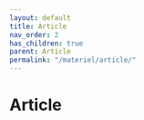 ```yaml
---
layout: default
title: Article
nav_order: 2
has_children: true
parent: Article
permalink: "/materiel/article/"
---
```


# Article
